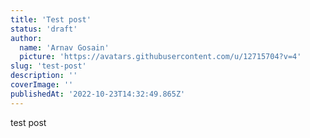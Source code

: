 ```yaml
---
title: 'Test post'
status: 'draft'
author:
  name: 'Arnav Gosain'
  picture: 'https://avatars.githubusercontent.com/u/12715704?v=4'
slug: 'test-post'
description: ''
coverImage: ''
publishedAt: '2022-10-23T14:32:49.865Z'
---
```


test post

